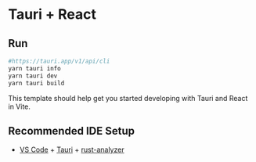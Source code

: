 # Tauri + React

## Run 

```sh
#https://tauri.app/v1/api/cli
yarn tauri info
yarn tauri dev
yarn tauri build
```

This template should help get you started developing with Tauri and React in Vite.

## Recommended IDE Setup

- [VS Code](https://code.visualstudio.com/) + [Tauri](https://marketplace.visualstudio.com/items?itemName=tauri-apps.tauri-vscode) + [rust-analyzer](https://marketplace.visualstudio.com/items?itemName=rust-lang.rust-analyzer)
